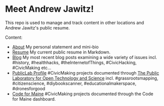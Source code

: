 # Meet Andrew Jawitz!

This repo is used to manage and track content in other locations and Andrew Jawitz's public resume.

Content:

*   [About](https://github.com/Cribstone/about/blob/master/about.md)  My personal statement and mini-bio
*   [Resume](https://github.com/Cribstone/about/blob/master/RESUME_2015_long.md) My current public resume in Markdown.
*   [Blog](http://cribstone.github.io/humblehacker) My most recent blog posts examining a wide variety of issues incl. #history, #healthhacks, #theInternetofThings, #CivicHacking, #CivicMaking etc...
*   [PublicLab Profile](http://publiclab.org/profile/ajawitz) #CivicMaking projects documented through [The Public Laboratory for Open Technology and Science](http://publiclab.org/) incl. #grassrootsmapping, #citizenscience, #diybookscanner, #educationalmakerspace, #dronesforgood
*   [Code for Maine](https://www.codeformaine.org/dashboard/) #CivicMaking projects documented through the Code for Maine dashboard.





